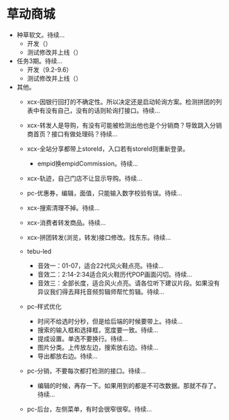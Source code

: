 # 草动商城
* 种草软文。待续...
    - 开发（）
    - 测试修改并上线（）
* 任务3期。待续...
    - 开发（9.2-9.6）
    - 测试修改并上线（）
* 其他。
    - xcx-因银行回打的不确定性。所以决定还是启动轮询方案。检测拼团的列表中有没有自己，没有的话则轮询打接口。待续...
    - xcx-转发人是导购，有没有可能被检测出他也是个分销商？导致跳入分销商首页？接口有做处理码？待续...
    
    - xcx-全站分享都带上storeId，入口若有storeId则重新登录。
        - empid换empidCommission。待续...
    
    - xcx-轨迹，自己门店不让显示导购。待续...
    - pc-优惠券，编辑，面值，只能输入数字校验有误。待续...
    
    - xcx-搜索清理不掉。待续...
    - xcx-消费者转发商品。待续...
    - xcx-拼团转发(浏览，转发)接口修改。找东东。待续...
    - tebu-led
        - 音效一：01-07，适合22代风火鞋点亮。待续...
        - 音效二：2:14-2:34适合风火鞋历代POP画面闪切。待续...
        - 音效三：全部长度，适合风火点亮。请各位听下建议片段。如果没有异议我们得去拜托音频剪辑师帮忙剪辑。待续...
    - pc-样式优化
        - 时间不给选时分秒，但是给后端的时候要带上。待续...
        - 搜索的输入框和选择框，宽度要一致。待续...
        - 提成设置。单选不要换行。待续...
        - 图片分类。上传放左边，搜索放右边。待续...
        - 导出都放右边。待续...
    - pc-分销，不要每次都打检测的接口。待续...
        - 编辑的时候，再存一下。如果用到的都是不可改数据。那就不存了。待续...
    - pc-后台，左侧菜单，有时会很窄很窄。待续...
